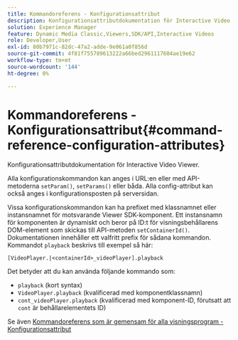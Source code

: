 ```yaml
---
title: Kommandoreferens - Konfigurationsattribut
description: Konfigurationsattributdokumentation för Interactive Video Viewer.
solution: Experience Manager
feature: Dynamic Media Classic,Viewers,SDK/API,Interactive Videos
role: Developer,User
exl-id: 80b7971c-82dc-47a2-adde-9e061a0f856d
source-git-commit: 4f81f755789613222a66bed2961117604ae19e62
workflow-type: tm+mt
source-wordcount: '144'
ht-degree: 0%

---
```


# Kommandoreferens - Konfigurationsattribut{#command-reference-configuration-attributes}

Konfigurationsattributdokumentation för Interactive Video Viewer.

Alla konfigurationskommandon kan anges i URL:en eller med API-metoderna `setParam()`, `setParams()` eller båda. Alla config-attribut kan också anges i konfigurationsposten på serversidan.

Vissa konfigurationskommandon kan ha prefixet med klassnamnet eller instansnamnet för motsvarande Viewer SDK-komponent. Ett instansnamn för komponenten är dynamiskt och beror på ID:t för visningsbehållarens DOM-element som skickas till API-metoden `setContainerId()`. Dokumentationen innehåller ett valfritt prefix för sådana kommandon. Kommandot `playback` beskrivs till exempel så här:

`[VideoPlayer.|<containerId>_videoPlayer].playback`

Det betyder att du kan använda följande kommando som:

* `playback` (kort syntax)
* `VideoPlayer.playback` (kvalificerad med komponentklassnamn)
* `cont_videoPlayer.playback` (kvalificerad med komponent-ID, förutsatt att `cont` är behållarelementets ID)

Se även [Kommandoreferens som är gemensam för alla visningsprogram - Konfigurationsattribut](../../../r-html5-viewer-20-cmdref-configattrib/r-html5-viewer-20-cmdref-configattrib.md#concept-850e0f2c49b949deb7cfbfd330d329bd)
